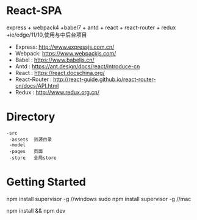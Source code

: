 # React-SPA
express + webpack4 +babel7 + antd + react + react-router + redux +ie/edge/11/10,使用与中后台项目

- Express: http://www.expressjs.com.cn/
- Webpack: https://www.webpackjs.com/
- Babel  : https://www.babeljs.cn/
- Antd   : https://ant.design/docs/react/introduce-cn
- React  : https://react.docschina.org/
- React-Router : http://react-guide.github.io/react-router-cn/docs/API.html
- Redux  : http://www.redux.org.cn/

# Directory
```
-src
 -assets  资源目录
 -model   
 -pages   页面
 -store   全局store
```


# Getting Started

npm install supervisor -g    //windows
sudo npm install supervisor -g    //mac

npm install && npm dev






